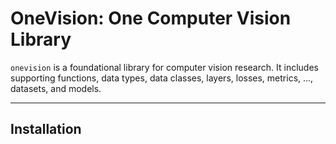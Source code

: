 # OneVision: One Computer Vision Library 

`onevision` is a foundational library for computer vision research. 
It includes supporting functions, data types, data classes, layers, losses, 
metrics, ..., datasets, and models.

----

## Installation
